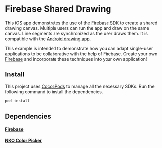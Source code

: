 # Firebase Shared Drawing

This iOS app demonstrates the use of the [Firebase SDK](https://firebase.com/) to create a shared drawing
canvas. Multiple users can run the app and draw on the same canvas. Line segments are synchronized as the user draws them. It is compatible with the [Android drawing app](https://github.com/firebase/AndroidDrawing/).

This example is intended to demonstrate how you can adapt single-user applications to be collaborative with the help of Firebase. Create your own [Firebase](https://firebase.com/) and incorporate these techniques into your own application!

## Install
This project uses [CocoaPods](https://cocoapods.org/) to manage all the necessary SDKs. Run the following command to install the dependencies.

```bash
pod install
```

## Dependencies
#### [Firebase](https://firebase.com/) 
#### [NKO Color Picker](https://github.com/FWCarlos/NKO-Color-Picker-View-iOS)
